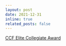 ```yaml
---
layout: post
date: 2021-12-31
inline: true
related_posts: false
---
```


[CCF Elite Collegiate Award](https://www.ccf.org.cn/en/Awards/CCF_Awards/#:~:text=Elite%20Collegiate%20Award)
